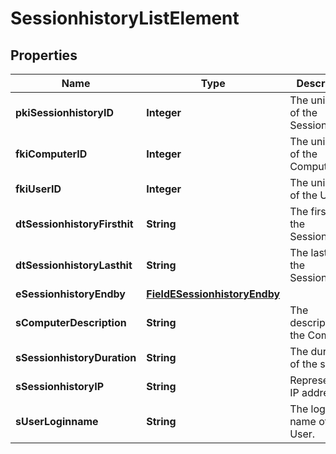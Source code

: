 

# SessionhistoryListElement

## Properties

Name | Type | Description | Notes
------------ | ------------- | ------------- | -------------
**pkiSessionhistoryID** | **Integer** | The unique ID of the Sessionhistory | 
**fkiComputerID** | **Integer** | The unique ID of the Computer |  [optional]
**fkiUserID** | **Integer** | The unique ID of the User |  [optional]
**dtSessionhistoryFirsthit** | **String** | The first hit of the Sessionhistory | 
**dtSessionhistoryLasthit** | **String** | The last hit of the Sessionhistory | 
**eSessionhistoryEndby** | [**FieldESessionhistoryEndby**](FieldESessionhistoryEndby.md) |  | 
**sComputerDescription** | **String** | The description of the Computer |  [optional]
**sSessionhistoryDuration** | **String** | The duration of the session | 
**sSessionhistoryIP** | **String** | Represent an IP address. | 
**sUserLoginname** | **String** | The login name of the User. |  [optional]




